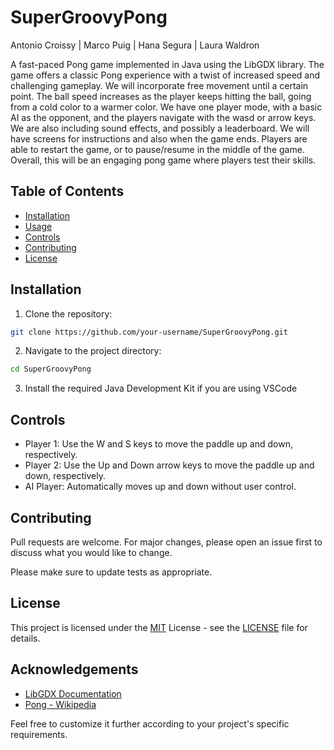 # SuperGroovyPong

Antonio Croissy | Marco Puig | Hana Segura | Laura Waldron

A fast-paced Pong game implemented in Java using the LibGDX library. The game offers a classic Pong experience with a twist of increased speed and challenging gameplay. We will incorporate free movement until a certain point. The ball speed increases as the player keeps hitting the ball, going from a cold color to a warmer color. We have one player mode, with a basic AI as the opponent, and the players navigate with the wasd or arrow keys. We are also including sound effects, and possibly a leaderboard. We will have screens for instructions and also when the game ends. Players are able to restart the game, or to pause/resume in the middle of the game. Overall, this will be an engaging pong game where players test their skills.

## Table of Contents

- [Installation](#installation)
- [Usage](#usage)
- [Controls](#controls)
- [Contributing](#contributing)
- [License](#license)

## Installation

1. Clone the repository:

```bash
git clone https://github.com/your-username/SuperGroovyPong.git
```

2. Navigate to the project directory:

```bash
cd SuperGroovyPong
```

3. Install the required Java Development Kit if you are using VSCode

## Controls

- Player 1: Use the W and S keys to move the paddle up and down, respectively.
- Player 2: Use the Up and Down arrow keys to move the paddle up and down, respectively.
- AI Player: Automatically moves up and down without user control.

## Contributing

Pull requests are welcome. For major changes, please open an issue first to discuss what you would like to change.

Please make sure to update tests as appropriate.

## License

This project is licensed under the [MIT](https://opensource.org/licenses/MIT) License - see the [LICENSE](LICENSE) file for details.

## Acknowledgements

- [LibGDX Documentation](https://libgdx.com/dev/)
- [Pong - Wikipedia](https://en.wikipedia.org/wiki/Pong)

Feel free to customize it further according to your project's specific requirements.
